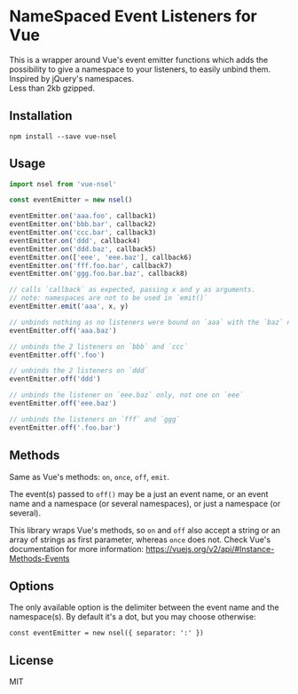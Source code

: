 # NameSpaced Event Listeners for Vue

This is a wrapper around Vue's event emitter functions which adds the possibility to give a namespace to your listeners, to easily unbind them.  
Inspired by jQuery's namespaces.  
Less than 2kb gzipped.

Installation
------------

`npm install --save vue-nsel`

Usage
-----

```javascript
import nsel from 'vue-nsel'

const eventEmitter = new nsel()

eventEmitter.on('aaa.foo', callback1)
eventEmitter.on('bbb.bar', callback2)
eventEmitter.on('ccc.bar', callback3)  
eventEmitter.on('ddd', callback4)  
eventEmitter.on('ddd.baz', callback5)  
eventEmitter.on(['eee', 'eee.baz'], callback6)  
eventEmitter.on('fff.foo.bar', callback7)  
eventEmitter.on('ggg.foo.bar.baz', callback8)  

// calls `callback` as expected, passing x and y as arguments.
// note: namespaces are not to be used in `emit()`
eventEmitter.emit('aaa', x, y)

// unbinds nothing as no listeners were bound on `aaa` with the `baz` namespace
eventEmitter.off('aaa.baz')

// unbinds the 2 listeners on `bbb` and `ccc`
eventEmitter.off('.foo')

// unbinds the 2 listeners on `ddd`
eventEmitter.off('ddd')

// unbinds the listener on `eee.baz` only, not one on `eee`
eventEmitter.off('eee.baz')

// unbinds the listeners on `fff` and `ggg`
eventEmitter.off('.foo.bar')
```

Methods
-----

Same as Vue's methods: `on`, `once`, `off`, `emit`.

The event(s) passed to `off()` may be a just an event name, or an event name and a namespace (or several namespaces), or just a namespace (or several).

This library wraps Vue's methods, so `on` and `off` also accept a string or an array of strings as first parameter, whereas `once` does not. Check Vue's documentation for more information: https://vuejs.org/v2/api/#Instance-Methods-Events  

Options
-----

The only available option is the delimiter between the event name and the namespace(s). By default it's a dot, but you may choose otherwise:

`const eventEmitter = new nsel({ separator: ':' })`

License
-----
MIT